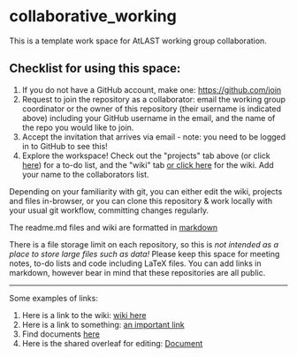 # collaborative_working

This is a template work space for AtLAST working group collaboration.

## Checklist for using this space:
1) If you do not have a GitHub account, make one: https://github.com/join
2) Request to join the repository as a collaborator: email the working group coordinator or the owner of this repository (their username is indicated above) including your GitHub username in the email, and the name of the repo you would like to join.
3) Accept the invitation that arrives via email - note: you need to be logged in to GitHub to see this!
4) Explore the workspace! Check out the "projects" tab above (or click [here](https://github.com/jtr6/collaborative_working/projects/1)) for a to-do list, and the "wiki" tab [or click here](https://github.com/jtr6/collaborative_working/wiki) for the wiki. Add your name to the collaborators list.

Depending on your familiarity with git, you can either edit the wiki, projects and files in-browser, or you can clone this repository & work locally with your usual git workflow, committing changes regularly.

The readme.md files and wiki are formatted in [markdown](https://www.markdownguide.org/basic-syntax/)

There is a file storage limit on each repository, so this is *not intended as a place to store large files such as data!* Please keep this space for meeting notes, to-do lists and code including LaTeX files. You can add links in markdown, however bear in mind that these repositories are all public.

------------------------------
Some examples of links:
1) Here is a link to the wiki: [wiki here](https://github.com/jtr6/collaborative_working/wiki)
2) Here is a link to something: [an important link](https://www.youtube.com/watch?v=dQw4w9WgXcQ)
3) Find documents [here][documents_path]
4) Here is the shared overleaf for editing: [Document](https://www.overleaf.com/4356969621kxbgqvbpvxkq)

[documents_path]:./docs/

